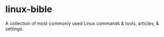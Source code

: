 # linux-bible
A collection of most commonly used Linux commands &amp; tools, articles, &amp; settings.
